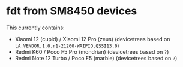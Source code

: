 # fdt from SM8450 devices

This currently contains:

* Xiaomi 12 (cupid) / Xiaomi 12 Pro (zeus) (devicetrees based on `LA.VENDOR.1.0.r1-21200-WAIPIO.QSSI13.0`)
* Redmi K60 / Poco F5 Pro (mondrian) (devicetrees based on `?`)
* Redmi Note 12 Turbo / Poco F5 (marble) (devicetrees based on `?`)
